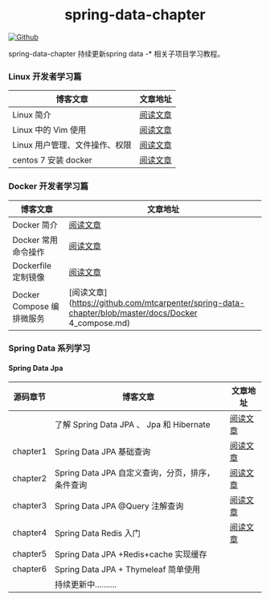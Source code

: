 # <center>spring-data-chapter</center>
[![Github](https://img.shields.io/badge/Github-Github-red.svg)](https://github.com/mtcarpenter/spring-data-chapter)

spring-data-chapter 持续更新spring data -* 相关子项目学习教程。 

### Linux  开发者学习篇

| 博客文章                       | 文章地址                                                     |
| ------------------------------ | ------------------------------------------------------------ |
| Linux 简介                     | [阅读文章](https://github.com/mtcarpenter/spring-data-chapter/blob/master/docs/Linux_1_introduce.md) |
| Linux 中的 Vim 使用            | [阅读文章](https://github.com/mtcarpenter/spring-data-chapter/blob/master/docs/Linux_2_Vim.md) |
| Linux 用户管理、文件操作、权限 | [阅读文章](https://github.com/mtcarpenter/spring-data-chapter/blob/master/docs/Linux_3_user_file_auth.md) |
| centos 7 安装 docker           | [阅读文章](https://github.com/mtcarpenter/spring-data-chapter/blob/master/docs/Linux_4_centos_docker.md) |

### Docker  开发者学习篇

| 博客文章                  | 文章地址                                                     |
| ------------------------- | ------------------------------------------------------------ |
| Docker 简介               | [阅读文章](https://github.com/mtcarpenter/spring-data-chapter/blob/master/docs/Docker_1_introduce.md) |
| Docker 常用命令操作       | [阅读文章](https://github.com/mtcarpenter/spring-data-chapter/blob/master/docs/Docker_2_usecode.md) |
| Dockerfile 定制镜像       | [阅读文章](https://github.com/mtcarpenter/spring-data-chapter/blob/master/docs/Docker_3_dockerfile.md) |
| Docker Compose 编排微服务 | [阅读文章](https://github.com/mtcarpenter/spring-data-chapter/blob/master/docs/Docker 4_compose.md) |

### Spring Data 系列学习

#### Spring Data Jpa
| 源码章节 | 博客文章                                         | 文章地址                                                     |
| -------- | ------------------------------------------------ | ------------------------------------------------------------ |
|          | 了解 Spring Data JPA 、 Jpa 和 Hibernate         | [阅读文章](https://mp.weixin.qq.com/s/7dIxS3scphZRgruWF1gRog) |
| chapter1 | Spring Data JPA 基础查询                         | [阅读文章](https://mp.weixin.qq.com/s/uUAchzgMGGB4x9tPuilcYw) |
| chapter2 | Spring Data JPA 自定义查询，分页，排序，条件查询 | [阅读文章](https://mp.weixin.qq.com/s/GBqCPtSdCVEJ6zl1miawyw) |
| chapter3 | Spring Data JPA @Query 注解查询                  | [阅读文章](https://mp.weixin.qq.com/s/gISvKvKaly3KiizdFuNBQg) |
| chapter4 | Spring Data Redis 入门                           | [阅读文章](https://mp.weixin.qq.com/s/5xVe1BpCgtlmyDJ9urKgQQ) |
| chapter5 | Spring Data JPA +Redis+cache 实现缓存            |                                                              |
| chapter6 | Spring Data JPA + Thymeleaf 简单使用             |                                                              |
|          | 持续更新中..........                             |                                                              |





